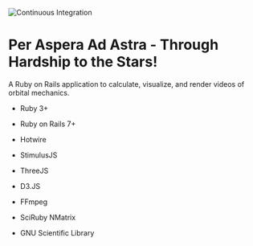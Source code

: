 ![Continuous Integration](https://github.com/CountryRoadsTech/PerAsperaAdAstra/actions/workflows/continuous_integration.yml/badge.svg)

# Per Aspera Ad Astra - Through Hardship to the Stars!

A Ruby on Rails application to calculate, visualize, and render videos of orbital mechanics.

 * Ruby 3+

 * Ruby on Rails 7+

 * Hotwire

 * StimulusJS

 * ThreeJS

 * D3.JS

 * FFmpeg

 * SciRuby NMatrix

 * GNU Scientific Library
